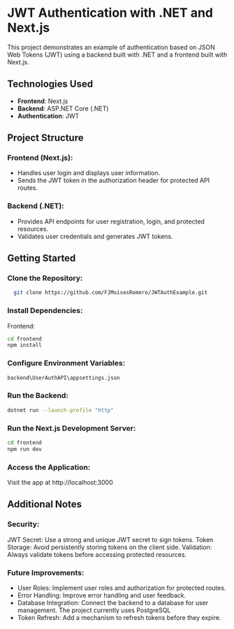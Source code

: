# JWT Authentication with .NET and Next.js

This project demonstrates an example of authentication based on JSON Web Tokens (JWT) using a backend built with .NET and a frontend built with Next.js.

## Technologies Used
- **Frontend**: Next.js
- **Backend**: ASP.NET Core (.NET)
- **Authentication**: JWT

## Project Structure

### Frontend (Next.js):
- Handles user login and displays user information.
- Sends the JWT token in the authorization header for protected API routes.

### Backend (.NET):
- Provides API endpoints for user registration, login, and protected resources.
- Validates user credentials and generates JWT tokens.

## Getting Started

### Clone the Repository:
```bash
  git clone https://github.com/FJMoisesRomero/JWTAuthExample.git
```
### Install Dependencies:
Frontend:
```bash
cd frontend
npm install
```
### Configure Environment Variables:
```bash
backend\UserAuthAPI\appsettings.json
```
### Run the Backend:
```bash
dotnet run --launch-profile "http"
```
### Run the Next.js Development Server:
```bash
cd frontend
npm run dev
```
### Access the Application:
Visit the app at http://localhost:3000

## Additional Notes
### Security:
JWT Secret: Use a strong and unique JWT secret to sign tokens.
Token Storage: Avoid persistently storing tokens on the client side.
Validation: Always validate tokens before accessing protected resources.
### Future Improvements:
- User Roles: Implement user roles and authorization for protected routes.
- Error Handling: Improve error handling and user feedback.
- Database Integration: Connect the backend to a database for user management. The project currently uses PostgreSQL
- Token Refresh: Add a mechanism to refresh tokens before they expire.
